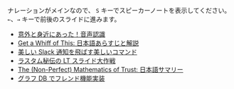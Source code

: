 ナレーションがメインなので、
`S` キーでスピーカーノートを表示してください。
`←`、`→` キーで前後のスライドに進みます。

* [意外と身近にあった！音声認識](https://rastamhadi.github.io/slides/web_speech_api)
* [Get a Whiff of This: 日本語あらすじと解説](https://rastamhadi.github.io/slides/get_a_whiff_of_this)
* [美しい Slack 通知を飛ばす美しいコマンド](https://rastamhadi.github.io/slides/slack_notification_command)
* [ラスタム秘伝の LT スライド大作戦](https://rastamhadi.github.io/slides/lt_slides_server)
* [The (Non-Perfect) Mathematics of Trust: 日本語サマリー](https://rastamhadi.github.io/slides/the_maths_of_trust)
* [グラフ DB でフレンド機能実装](https://rastamhadi.github.io/slides/making_friends_with_graphs)

